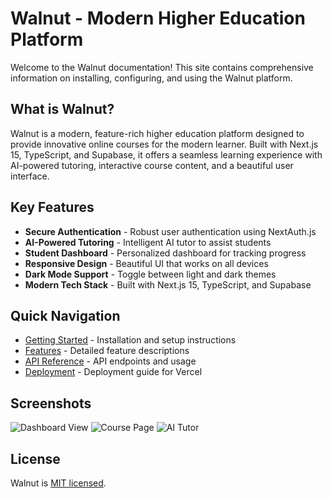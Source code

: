 # Walnut - Modern Higher Education Platform

Welcome to the Walnut documentation! This site contains comprehensive information on installing, configuring, and using the Walnut platform.

## What is Walnut?

Walnut is a modern, feature-rich higher education platform designed to provide innovative online courses for the modern learner. Built with Next.js 15, TypeScript, and Supabase, it offers a seamless learning experience with AI-powered tutoring, interactive course content, and a beautiful user interface.

## Key Features

- **Secure Authentication** - Robust user authentication using NextAuth.js
- **AI-Powered Tutoring** - Intelligent AI tutor to assist students
- **Student Dashboard** - Personalized dashboard for tracking progress
- **Responsive Design** - Beautiful UI that works on all devices
- **Dark Mode Support** - Toggle between light and dark themes
- **Modern Tech Stack** - Built with Next.js 15, TypeScript, and Supabase

## Quick Navigation

- [Getting Started](getting-started.md) - Installation and setup instructions
- [Features](features.md) - Detailed feature descriptions
- [API Reference](api-reference.md) - API endpoints and usage
- [Deployment](deployment.md) - Deployment guide for Vercel

## Screenshots

![Dashboard View](/images/dashboard.png)
![Course Page](/images/course-page.png)
![AI Tutor](/images/ai-tutor.png)

## License

Walnut is [MIT licensed](https://github.com/yourusername/walnut/blob/main/LICENSE).
